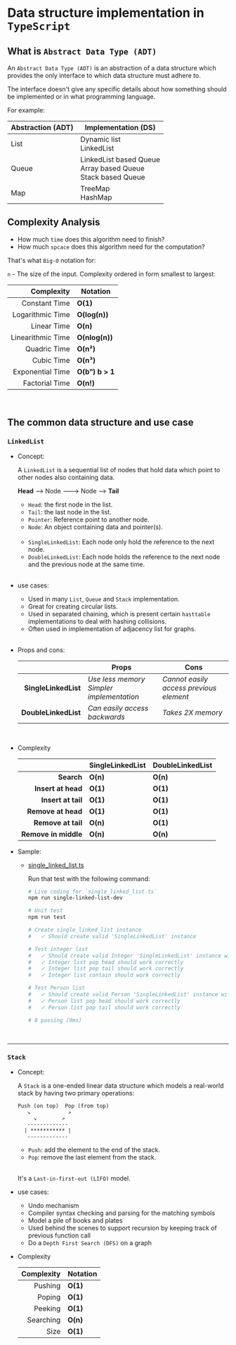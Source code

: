 # Data structure implementation in `TypeScript`

## What is `Abstract Data Type (ADT)`

An `Abstract Data Type (ADT)` is an abstraction of a data structure which provides the only interface to which data structure must adhere to.

The interface doesn't give any specific details about how something should be implemented or in what programming language.

For example:

| **Abstraction** (ADT) | **Implementation** (DS)
|-------------------|--------------------
| List | Dynamic list </br> LinkedList
| Queue | LinkedList based Queue </br> Array based Queue </br> Stack based Queue
| Map | TreeMap</br> HashMap


## Complexity Analysis

- How much `time` does this algorithm need to finish?
- How much `spcace` does this algorithm need for the computation?

That's what `Big-O` notation for:

`n` - The size of the input.
Complexity ordered in form smallest to largest:

| Complexity | Notation
|-------------: | --------------
| Constant Time| **O(1)**
| Logarithmic Time| **O(log(n))**
| Linear Time| **O(n)**
| Linearithmic Time| **O(nlog(n))**
| Quadric Time| **O(n²)**
| Cubic Time| **O(n³)**
| Exponential Time| **O(bⁿ) b > 1**
| Factorial Time| **O(n!)**

</br>

## The common data structure and use case

### `LinkedList` 

- Concept:

    A `LinkedList` is a sequential list of nodes that hold data which point to other nodes also containing data.

    **Head** --> Node ---> Node --> **Tail**

    - `Head`: the first node in the list.
    - `Tail`: the last node in the list.
    - `Pointer`: Reference point to another node.
    - `Node`: An object containing data and pointer(s).

    </br>

    - `SingleLinkedList`: Each node only hold the reference to the next node.
    - `DoubleLinkedList`: Each node holds the reference to the next node and the previous node at the same time.
    
    </br>

- use cases:

    - Used in many `List`, `Queue` and `Stack` implementation.
    - Great for creating circular lists.
    - Used in separated chaining, which is present certain `hasttable` implementations to deal with hashing collisions.
    - Often used in implementation of adjacency list for graphs.

    </br>

- Props and cons:

    | |Props | Cons
    |-----: | ---- | -------
    | **SingleLinkedList** | _Use less memory_</br>_Simpler implementation_ | _Cannot easily access previous element_
    | **DoubleLinkedList** |_Can easily access backwards_ | _Takes 2X memory_

</br>

- Complexity

    | |SingleLinkedList | DoubleLinkedList
    |-----: | ---- | -------
    | **Search** | **O(n)** | **O(n)**
    | **Insert at head** |**O(1)** | **O(1)**
    | **Insert at tail** |**O(1)** | **O(1)**
    | **Remove at head** |**O(1)** | **O(1)**
    | **Remove at tail** |**O(n)** | **O(1)**
    | **Remove in middle** |**O(n)** | **O(n)**

- Sample:

    - [single_linked_list.ts](https://github.com/wisonye/data-structure-in-typescript/tree/master/src/single_linked_list.ts)

        Run that test with the following command:

        ```bash
        # Live coding for `single_linked_list.ts`
        npm run single-linked-list-dev

        # Unit test
        npm run test

        # Create single_linked_list instance
        #   ✓ Should create valid 'SingleLinkedList' instance

        # Test integer list
        #   ✓ Should create valid Integer 'SingleLinkedList' instance with the correct size
        #   ✓ Integer list pop head should work correctly
        #   ✓ Integer list pop tail should work correctly
        #   ✓ Integer list contain should work correctly

        # Test Person list
        #   ✓ Should create valid Person 'SingleLinkedList' instance with the correct size
        #   ✓ Person list pop head should work correctly
        #   ✓ Person list pop tail should work correctly

        # 8 passing (9ms)
        ```

</br>

<hr>

### `Stack`

- Concept:

    A `Stack` is a one-ended linear data structure which models a real-world stack by having two primary operations:

    ```
    Push (on top)  Pop (from top)
       ↘            ↗
         ↘        ↗
       ------------- 
      | *********** |
       ------------- 
    ```


    - `Push`: add the element to the end of the stack.
    - `Pop`: remove the last element from the stack.

    </br>

    It's a `Last-in-first-out (LIFO)` model.

- use cases:

    - Undo mechanism
    - Compiler syntax checking and parsing for the matching symbols
    - Model a pile of books and plates
    - Used behind the scenes to support recursion by keeping track of previous function call
    - Do a `Depth First Search (DFS)` on a graph

- Complexity

    | Complexity | Notation
    |----------: | --------
    | Pushing | **O(1)**
    | Poping | **O(1)**
    | Peeking | **O(1)**
    | Searching | **O(n)**
    | Size | **O(1)**


